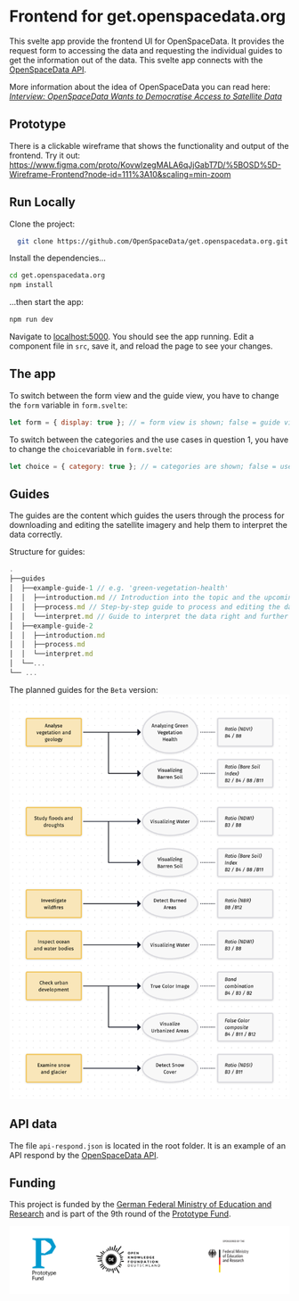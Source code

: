 # Frontend for get.openspacedata.org

This svelte app provide the frontend UI for OpenSpaceData. It provides the request form to accessing the data and requesting the individual guides to get the information out of the data. This svelte app connects with the [OpenSpaceData API](https://github.com/OpenSpaceData/api.openspacedata.org).

More information about the idea of OpenSpaceData you can read here:  *[Interview: OpenSpaceData Wants to Democratise Access to Satellite Data](https://en.reset.org/blog/interview-openspacedata-wants-democratise-access-satellite-data-05252021)*

## Prototype

There is a clickable wireframe that shows the functionality and output of the frontend. Try it out: https://www.figma.com/proto/KovwIzegMALA6qJjGabT7D/%5BOSD%5D-Wireframe-Frontend?node-id=111%3A10&scaling=min-zoom

## Run Locally

Clone the project:

```bash
  git clone https://github.com/OpenSpaceData/get.openspacedata.org.git
```

Install the dependencies...

```bash
cd get.openspacedata.org
npm install
```

...then start the app:

```bash
npm run dev
```

Navigate to [localhost:5000](http://localhost:5000). You should see the app running. Edit a component file in `src`, save it, and reload the page to see your changes.

## The app

To switch between the form view and the guide view, you have to change the `form` variable in `form.svelte`:

```js
let form = { display: true }; // = form view is shown; false = guide view is shown
```

To switch between the categories and the use cases in question 1, you have to change the `choice`variable in `form.svelte`:

```js
let choice = { category: true }; // = categories are shown; false = use cases are shown
```

## Guides

The guides are the content which guides the users through the process for downloading and editing the satellite imagery and help them to interpret the data correctly.

Structure for guides:

```js
.
├──guides
│  ├──example-guide-1 // e.g. 'green-vegetation-health'
│  │  ├──introduction.md // Introduction into the topic and the upcoming work
│  │  ├──process.md // Step-by-step guide to process and editing the data
│  │  └──interpret.md // Guide to interpret the data right and further resources to the topic
│  ├──example-guide-2 
│  │  ├──introduction.md
│  │  ├──process.md
│  │  └──interpret.md
│  └──...
└── ...
```

The planned guides for the `Beta` version:
![Planned use cases](/use_cases.png)

## API data

The file `api-respond.json` is located in the root folder. It is an example of an API respond by the [OpenSpaceData API](https://github.com/OpenSpaceData/api.openspacedata.org).

## Funding

This project is funded by the [German Federal Ministry of Education and Research](http://bmbf.de)
and is part of the 9th round of the [Prototype Fund](http://prototypefund.de).

![Logo of Prototype Fund, Open Knowledge Foundation and the German Federal Ministry of Education and Research](https://github.com/OpenSpaceData/api.openspacedata.org/blob/master/assets/funding-logos.png)
